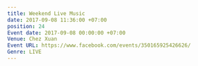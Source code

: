 ```yaml
---
title: Weekend Live Music
date: 2017-09-08 11:36:00 +07:00
position: 24
Event date: 2017-09-08 00:00:00 +07:00
Venue: Chez Xuan
Event URL: https://www.facebook.com/events/350165925426626/
Genre: LIVE
---
```


